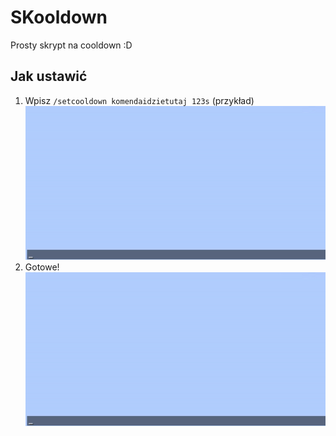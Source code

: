 # SKooldown
Prosty skrypt na cooldown :D
## Jak ustawić
1. Wpisz `/setcooldown komendaidzietutaj 123s` (przykład)
![/setcooldown komenda 23s](../imgs/skooldown-adminpov.gif)
2. Gotowe!
![/setcooldown komenda 23s](../imgs/skooldown-adminpov.gif)
